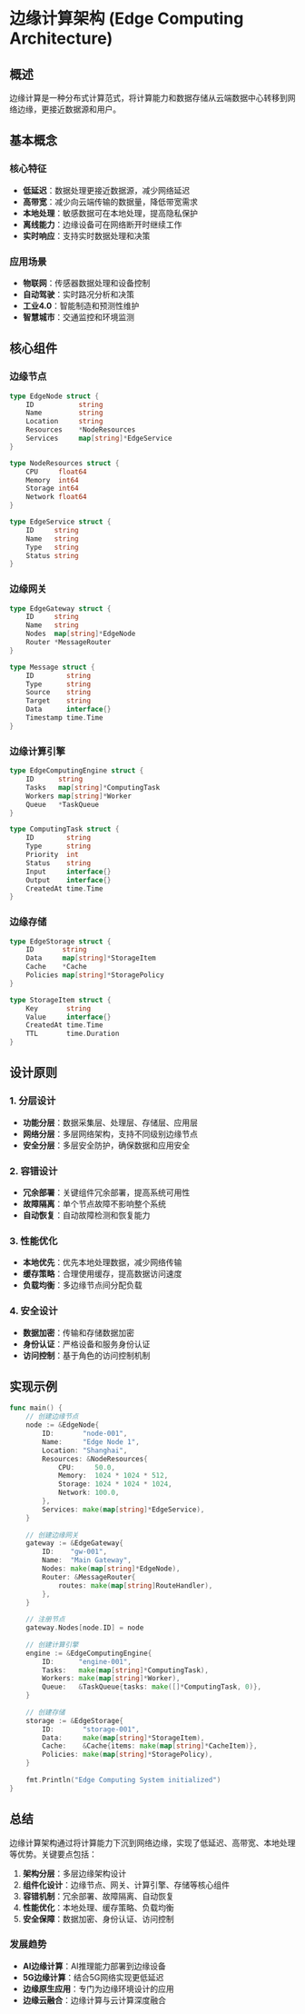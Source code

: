 # 边缘计算架构 (Edge Computing Architecture)

## 概述

边缘计算是一种分布式计算范式，将计算能力和数据存储从云端数据中心转移到网络边缘，更接近数据源和用户。

## 基本概念

### 核心特征

- **低延迟**：数据处理更接近数据源，减少网络延迟
- **高带宽**：减少向云端传输的数据量，降低带宽需求
- **本地处理**：敏感数据可在本地处理，提高隐私保护
- **离线能力**：边缘设备可在网络断开时继续工作
- **实时响应**：支持实时数据处理和决策

### 应用场景

- **物联网**：传感器数据处理和设备控制
- **自动驾驶**：实时路况分析和决策
- **工业4.0**：智能制造和预测性维护
- **智慧城市**：交通监控和环境监测

## 核心组件

### 边缘节点

```go
type EdgeNode struct {
    ID           string
    Name         string
    Location     string
    Resources    *NodeResources
    Services     map[string]*EdgeService
}

type NodeResources struct {
    CPU     float64
    Memory  int64
    Storage int64
    Network float64
}

type EdgeService struct {
    ID     string
    Name   string
    Type   string
    Status string
}
```

### 边缘网关

```go
type EdgeGateway struct {
    ID     string
    Name   string
    Nodes  map[string]*EdgeNode
    Router *MessageRouter
}

type Message struct {
    ID        string
    Type      string
    Source    string
    Target    string
    Data      interface{}
    Timestamp time.Time
}
```

### 边缘计算引擎

```go
type EdgeComputingEngine struct {
    ID      string
    Tasks   map[string]*ComputingTask
    Workers map[string]*Worker
    Queue   *TaskQueue
}

type ComputingTask struct {
    ID        string
    Type      string
    Priority  int
    Status    string
    Input     interface{}
    Output    interface{}
    CreatedAt time.Time
}
```

### 边缘存储

```go
type EdgeStorage struct {
    ID       string
    Data     map[string]*StorageItem
    Cache    *Cache
    Policies map[string]*StoragePolicy
}

type StorageItem struct {
    Key       string
    Value     interface{}
    CreatedAt time.Time
    TTL       time.Duration
}
```

## 设计原则

### 1. 分层设计

- **功能分层**：数据采集层、处理层、存储层、应用层
- **网络分层**：多层网络架构，支持不同级别边缘节点
- **安全分层**：多层安全防护，确保数据和应用安全

### 2. 容错设计

- **冗余部署**：关键组件冗余部署，提高系统可用性
- **故障隔离**：单个节点故障不影响整个系统
- **自动恢复**：自动故障检测和恢复能力

### 3. 性能优化

- **本地优先**：优先本地处理数据，减少网络传输
- **缓存策略**：合理使用缓存，提高数据访问速度
- **负载均衡**：多边缘节点间分配负载

### 4. 安全设计

- **数据加密**：传输和存储数据加密
- **身份认证**：严格设备和服务身份认证
- **访问控制**：基于角色的访问控制机制

## 实现示例

```go
func main() {
    // 创建边缘节点
    node := &EdgeNode{
        ID:       "node-001",
        Name:     "Edge Node 1",
        Location: "Shanghai",
        Resources: &NodeResources{
            CPU:     50.0,
            Memory:  1024 * 1024 * 512,
            Storage: 1024 * 1024 * 1024,
            Network: 100.0,
        },
        Services: make(map[string]*EdgeService),
    }
    
    // 创建边缘网关
    gateway := &EdgeGateway{
        ID:    "gw-001",
        Name:  "Main Gateway",
        Nodes: make(map[string]*EdgeNode),
        Router: &MessageRouter{
            routes: make(map[string]RouteHandler),
        },
    }
    
    // 注册节点
    gateway.Nodes[node.ID] = node
    
    // 创建计算引擎
    engine := &EdgeComputingEngine{
        ID:      "engine-001",
        Tasks:   make(map[string]*ComputingTask),
        Workers: make(map[string]*Worker),
        Queue:   &TaskQueue{tasks: make([]*ComputingTask, 0)},
    }
    
    // 创建存储
    storage := &EdgeStorage{
        ID:       "storage-001",
        Data:     make(map[string]*StorageItem),
        Cache:    &Cache{items: make(map[string]*CacheItem)},
        Policies: make(map[string]*StoragePolicy),
    }
    
    fmt.Println("Edge Computing System initialized")
}
```

## 总结

边缘计算架构通过将计算能力下沉到网络边缘，实现了低延迟、高带宽、本地处理等优势。关键要点包括：

1. **架构分层**：多层边缘架构设计
2. **组件化设计**：边缘节点、网关、计算引擎、存储等核心组件
3. **容错机制**：冗余部署、故障隔离、自动恢复
4. **性能优化**：本地处理、缓存策略、负载均衡
5. **安全保障**：数据加密、身份认证、访问控制

### 发展趋势

- **AI边缘计算**：AI推理能力部署到边缘设备
- **5G边缘计算**：结合5G网络实现更低延迟
- **边缘原生应用**：专门为边缘环境设计的应用
- **边缘云融合**：边缘计算与云计算深度融合
